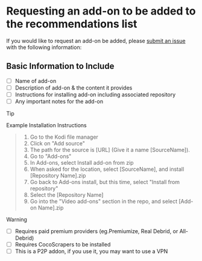 # Requesting an add-on to be added to the recommendations list

If you would like to request an add-on be added, please [submit an issue](https://github.com/a4k-mod/A4K_Recommendations/issues) with the following information:

## Basic Information to Include
- [ ] Name of add-on
- [ ] Description of add-on & the content it provides
- [ ] Instructions for installing add-on including associated repository
- [ ] Any important notes for the add-on

> [!TIP]
Example Installation Instructions
> 1. Go to the Kodi file manager
> 2. Click on "Add source"
> 3. The path for the source is [URL] (Give it a name [SourceName]).
> 4. Go to "Add-ons"
> 5. In Add-ons, select Install add-on from zip
> 6. When asked for the location, select [SourceName], and install [Repository Name].zip
> 7. Go back to Add-ons install, but this time, select "Install from repository"
> 8. Select the [Repository Name]
> 9. Go into the "Video add-ons" section in the repo, and select [Add-on Name].zip

> [!WARNING]
> - [ ] Requires paid premium providers (eg.Premiumize, Real Debrid, or All-Debrid)
> - [ ] Requires CocoScrapers to be installed
> - [ ] This is a P2P addon, if you use it, you may want to use a VPN
